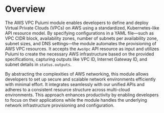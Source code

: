 # Overview

The AWS VPC Pulumi module enables developers to define and deploy Virtual Private Clouds (VPCs) on AWS using a standardized, Kubernetes-like API resource model. By specifying configurations in a YAML file—such as VPC CIDR block, availability zones, number of subnets per availability zone, subnet sizes, and DNS settings—the module automates the provisioning of AWS VPC resources. It accepts the `AwsVpc` API resource as input and utilizes Pulumi to create the necessary AWS infrastructure based on the provided specifications, capturing outputs like VPC ID, Internet Gateway ID, and subnet details in `status.outputs`.

By abstracting the complexities of AWS networking, this module allows developers to set up secure and scalable network environments efficiently with minimal effort. It integrates seamlessly with our unified APIs and adheres to a consistent resource structure across multi-cloud environments. This approach enhances productivity by enabling developers to focus on their applications while the module handles the underlying network infrastructure provisioning and configuration.
